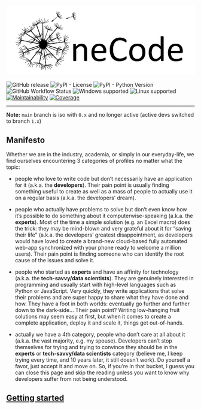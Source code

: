 ![onecode_logo](https://github.com/deeplime-io/onecode/raw/main/docs/assets/onecode.jpg)

![GitHub release](https://img.shields.io/github/v/release/deeplime-io/onecode?sort=semver)
![PyPI - License](https://img.shields.io/pypi/l/onecode)
![PyPI - Python Version](https://img.shields.io/pypi/pyversions/onecode)
![GitHub Workflow Status](https://img.shields.io/github/actions/workflow/status/deeplime-io/onecode/validation.yml?event=push&label=test%20status)
![Windows supported](https://img.shields.io/badge/platform-linux-%23f2c300?logo=linux)
![Linux supported](https://img.shields.io/badge/platform-windows-%230072c9?logo=windows)
[![Maintainability](https://api.codeclimate.com/v1/badges/df236aa4b4ab765ba7db/maintainability)](https://codeclimate.com/github/deeplime-io/onecode/maintainability)
[![Coverage](https://codecov.io/gh/deeplime-io/onecode/graph/badge.svg?token=BF54VNGWM5)](https://codecov.io/gh/deeplime-io/onecode)


---
**Note:** `main` branch is iso with `0.x` and no longer active (active devs switched to branch `1.x`)

## Manifesto
Whether we are in the industry, academia, or simply in our everyday-life, we find ourselves encountering 3 categories of profiles no matter what the topic:

- people who love to write code but don’t necessarily have an application for it (a.k.a. the **developers**). Their pain point is usually finding something useful to create as well as a mass of people to actually use it on a regular basis (a.k.a. the developers’ dream).

- people who actually have problems to solve but don’t even know how it’s possible to do something about it computerwise-speaking (a.k.a. the **experts**). Most of the time a simple solution (e.g. an Excel macro) does the trick: they may be mind-blown and very grateful about it for “saving their life” (a.k.a. the developers’ greatest disappointment, as developers would have loved to create a brand-new cloud-based fully automated web-app synchronized with your phone ready to welcome a million users). Their pain point is finding someone who can identify the root cause of the issues and solve it.

- people who started as **experts** and have an affinity for technology (a.k.a. the **tech-savvy/data scientists**). They are genuinely interested in programming and usually start with high-level languages such as Python or JavaScript. Very quickly, they write applications that solve their problems and are super happy to share what they have done and how. They have a foot in both worlds: eventually go further and further down to the dark-side... Their pain point? Writing low-hanging fruit solutions may seem easy at first, but when it comes to create a complete application, deploy it and scale it, things get out-of-hands.

- actually we have a 4th category, people who don’t care at all about it (a.k.a. the vast majority, e.g. my spouse). Developers can’t stop themselves for trying and trying to convince they should be in the **experts** or **tech-savvy/data scientists** category (believe me, I keep trying every time, and 10 years later, it still doesn’t work). Do yourself a favor, just accept it and move on. So, if you’re in that bucket, I guess you can close this page and skip the reading unless you want to know why developers suffer from not being understood.

## [Getting started](https://deeplime-io.github.io/onecode)
